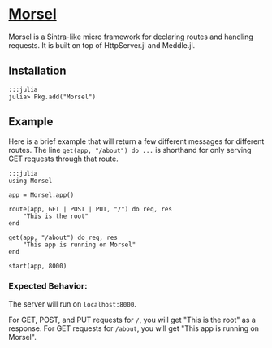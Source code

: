 # [Morsel](https://github.com/hackerschool/Morsel.jl)

Morsel is a Sintra-like micro framework for declaring routes and handling requests.
It is built on top of HttpServer.jl and Meddle.jl.

## Installation

    :::julia
    julia> Pkg.add("Morsel")

## Example

Here is a brief example that will return a few different messages for different routes.
The line `get(app, "/about") do ...` is shorthand for only serving GET requests through that route.

    :::julia
    using Morsel

    app = Morsel.app()

    route(app, GET | POST | PUT, "/") do req, res
        "This is the root"
    end

    get(app, "/about") do req, res
        "This app is running on Morsel"
    end

    start(app, 8000)

### Expected Behavior:

The server will run on `localhost:8000`.

For GET, POST, and PUT requests for `/`, you will get "This is the root" as a response.
For GET requests for `/about`, you will get "This app is running on Morsel".
